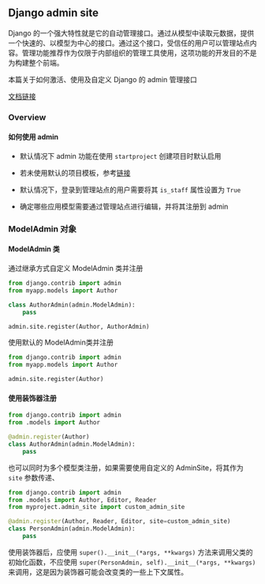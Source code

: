 ## Django admin site

Django 的一个强大特性就是它的自动管理接口。通过从模型中读取元数据，提供一个快速的、以模型为中心的接口。通过这个接口，受信任的用户可以管理站点内容。管理功能推荐作为仅限于内部组织的管理工具使用，这项功能的开发目的不是为构建整个前端。

本篇关于如何激活、使用及自定义 Django 的 admin 管理接口

[文档链接](https://docs.djangoproject.com/en/5.1/ref/contrib/admin/)

### Overview

#### 如何使用 admin

- 默认情况下 admin 功能在使用 `startproject` 创建项目时默认启用

- 若未使用默认的项目模板，参考[链接](https://docs.djangoproject.com/en/5.1/ref/contrib/admin/#overview)
- 默认情况下，登录到管理站点的用户需要将其 `is_staff` 属性设置为 `True`
- 确定哪些应用模型需要通过管理站点进行编辑，并将其注册到 admin

### ModelAdmin 对象

#### ModelAdmin 类

通过继承方式自定义 ModelAdmin 类并注册

``` python
from django.contrib import admin
from myapp.models import Author

class AuthorAdmin(admin.ModelAdmin):
    pass

admin.site.register(Author, AuthorAdmin)
```

使用默认的 ModelAdmin类并注册

```python
from django.contrib import admin
from myapp.models import Author

admin.site.register(Author)
```

#### 使用装饰器注册

```python
from django.contrib import admin
from .models import Author

@admin.register(Author)
class AuthorAdmin(admin.ModelAdmin):
    pass
```

也可以同时为多个模型类注册，如果需要使用自定义的 AdminSite，将其作为 `site` 参数传递、

```python
from django.contrib import admin
from .models import Author, Editor, Reader
from myproject.admin_site import custom_admin_site

@admin.register(Author, Reader, Editor, site=custom_admin_site)
class PersonAdmin(admin.ModelAdmin):
    pass
```

使用装饰器后，应使用 `super().__init__(*args, **kwargs)` 方法来调用父类的初始化函数，不应使用  `super(PersonAdmin, self).__init__(*args, **kwargs)` 来调用，这是因为装饰器可能会改变类的一些上下文属性。